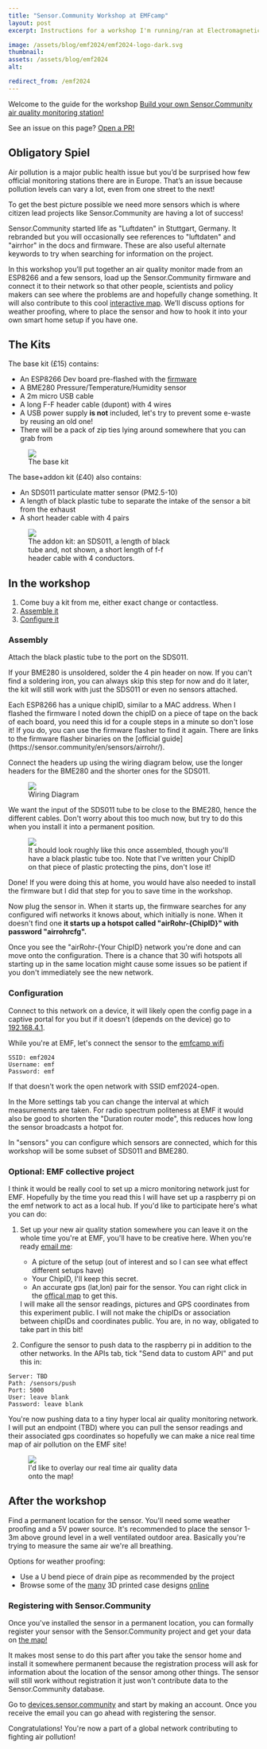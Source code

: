 ```yaml
---
title: "Sensor.Community Workshop at EMFcamp"
layout: post
excerpt: Instructions for a workshop I'm running/ran at Electromagnetic Field 2024

image: /assets/blog/emf2024/emf2024-logo-dark.svg
thumbnail: 
assets: /assets/blog/emf2024
alt: 

redirect_from: /emf2024
---
```

Welcome to the guide for the workshop [Build your own Sensor.Community air quality monitoring station!](https://www.emfcamp.org/schedule/2024/212-build-your-own-sensor-community-air-quality-monitoring)

See an issue on this page? [Open a PR!](https://github.com/TomHodson/tomhodson.github.com/edit/main/_posts/2024-05-29-sensor-community-emfcamp-workshop.md)

## Obligatory Spiel

Air pollution is a major public health issue but you’d be surprised how few official monitoring stations there are in Europe. That’s an issue because pollution levels can vary a lot, even from one street to the next! 

To get the best picture possible we need more sensors which is where citizen lead projects like Sensor.Community are having a lot of success!

<section class = "note">
Sensor.Community started life as "Luftdaten" in Stuttgart, Germany. It rebranded but you will occasionally see references to "luftdaten" and "airrhor" in the docs and firmware. These are also useful alternate keywords to try when searching for information on the project.
</section>

In this workshop you’ll put together an air quality monitor made from an ESP8266 and a few sensors, load up the Sensor.Community firmware and connect it to their network so that other people, scientists and policy makers can see where the problems are and hopefully change something. It will also contribute to this cool [interactive map](https://maps.sensor.community). We’ll discuss options for weather proofing, where to place the sensor and how to hook it into your own smart home setup if you have one. 


## The Kits

The base kit (£15) contains:

* An ESP8266 Dev board pre-flashed with the [firmware](https://github.com/opendata-stuttgart/sensors-software/tree/master/airrohr-firmware)
* A BME280 Pressure/Temperature/Humidity sensor
* A 2m micro USB cable
* A long F-F header cable (dupont) with 4 wires
* A USB power supply **is not** included, let's try to prevent some e-waste by reusing an old one! 
* There will be a pack of zip ties lying around somewhere that you can grab from

<figure style="width:max(300px, 33%);">
<img src="{{page.assets}}/base_kit.png"/>
<figcaption>
The base kit
</figcaption>
</figure>

The base+addon kit (£40) also contains:
* An SDS011 particulate matter sensor (PM2.5-10)
* A length of black plastic tube to separate the intake of the sensor a bit from the exhaust
* A short header cable with 4 pairs

<figure style="width:max(300px, 33%);">
<img src="{{page.assets}}/addon_kit.png"/>
<figcaption>
The addon kit: an SDS011, a length of black tube and, not shown, a short length of f-f header cable with 4 conductors.
</figcaption>
</figure>

## In the workshop
1. Come buy a kit from me, either exact change or contactless.
2. [Assemble it](#assembly)
3. [Configure it](#configuration)


### Assembly 

Attach the black plastic tube to the port on the SDS011.

If your BME280 is unsoldered, solder the 4 pin header on now. If you can't find a soldering iron, you can always skip this step for now and do it later, the kit will still work with just the SDS011 or even no sensors attached.

<section class="note" markdown=1>
Each ESP8266 has a unique chipID, similar to a MAC address. When I flashed the firmware I noted down the chipID on a piece of tape on the back of each board, you need this id for a couple steps in a minute so don't lose it! If you do, you can use the firmware flasher to find it again. There are links to the firmware flasher binaries on the [official guide](https://sensor.community/en/sensors/airrohr/).
</section>

Connect the headers up using the wiring diagram below, use the longer headers for the BME280 and the shorter ones for the SDS011. 
<figure style="width:max(300px, 33%);">
<img src="{{page.assets}}/hookup_guide.jpeg"/>
<figcaption>
Wiring Diagram
</figcaption>
</figure>

We want the input of the SDS011 tube to be close to the BME280, hence the different cables. Don't worry about this too much now, but try to do this when you install it into a permanent position.

<figure>
<img src="{{page.assets}}/assembled.svg"/>
<figcaption>
It should look roughly like this once assembled, though you'll have a black plastic tube too. Note that I've written your ChipID on that piece of plastic protecting the pins, don't lose it!
</figcaption>
</figure>

Done! If you were doing this at home, you would have also needed to install the firmware but I did that step for you to save time in the workshop. 

Now plug the sensor in. When it starts up, the firmware searches for any configured wifi networks it knows about, which initially is none. When it doesn't find one **it starts up a hotspot called "airRohr-{ChipID}" with password "airrohrcfg".**

Once you see the "airRohr-{Your ChipID} network you're done and can move onto the configuration. There is a chance that 30 wifi hotspots all starting up in the same location might cause some issues so be patient if you don't immediately see the new network.

### Configuration

Connect to this network on a device, it will likely open the config page in a captive portal for you but if it doesn't (depends on the device) go to [192.168.4.1](http://192.168.4.1/).

While you're at EMF, let's connect the sensor to the [emfcamp wifi](https://www.emfcamp.org/about/internet)
```
SSID: emf2024
Username: emf
Password: emf
```
If that doesn't work the open network with SSID emf2024-open.

In the More settings tab you can change the interval at which measurements are taken. For radio spectrum politeness at EMF it would also be good to shorten the "Duration router mode", this reduces how long the sensor broadcasts a hotpot for.

In "sensors" you can configure which sensors are connected, which for this workshop will be some subset of SDS011 and BME280.

### Optional: EMF collective project 

I think it would be really cool to set up a micro monitoring network just for EMF. Hopefully by the time you read this I will have set up a raspberry pi on the emf network to act as a local hub. If you'd like to participate here's what you can do:

1. Set up your new air quality station somewhere you can leave it on the whole time you're at EMF, you'll have to be creative here. When you're ready [email me](mailto:thomas.c.hodson@gmail.com):
    * A picture of the setup (out of interest and so I can see what effect different setups have)
    * Your ChipID, I'll keep this secret.
    * An accurate gps (lat,lon) pair for the sensor. You can right click in the [offical map](https://map.emfcamp.org/) to get this. 

    <section class="note" markdown=1>
    I will make all the sensor readings, pictures and GPS coordinates from this experiment public. I will not make the chipIDs or association between chipIDs and coordinates public. You are, in no way, obligated to take part in this bit!
    </section>

2. Configure the sensor to push data to the raspberry pi in addition to the other networks. In the APIs tab, tick "Send data to custom API" and put this in:

```
Server: TBD
Path: /sensors/push
Port: 5000
User: leave blank
Password: leave blank
```

You're now pushing data to a tiny hyper local air quality monitoring network. I will put an endpoint (TBD) where you can pull the sensor readings and their associated gps coordinates so hopefully we can make a nice real time map of air pollution on the EMF site!

<figure style="width:max(300px, 33%);">
<img src="{{page.assets}}/map.png"/>
<figcaption>
I'd like to overlay our real time air quality data onto the map!
</figcaption>
</figure>

## After the workshop

Find a permanent location for the sensor. You'll need some weather proofing and a 5V power source. It's recommended to place the sensor 1-3m above ground level in a well ventilated outdoor area. Basically you're trying to measure the same air we're all breathing. 

Options for weather proofing:
* Use a U bend piece of drain pipe as recommended by the project
* Browse some of the [many](https://www.yeggi.com/q/airrohr/) 3D printed case designs [online](https://www.yeggi.com/q/sensor+community/)

### Registering with Sensor.Community
Once you've installed the sensor in a permanent location, you can formally register your sensor with the Sensor.Community project and get your data on [the map!](https://maps.sensor.community)

<section class="note" markdown=1>
It makes most sense to do this part after you take the sensor home and install it somewhere permanent because the registration process will ask for information about the location of the sensor among other things. The sensor will still work without registration it just won't contribute data to the Sensor.Community database.
</section>

Go to [devices.sensor.community](https://devices.sensor.community/) and start by making an account. Once you receive the email you can go ahead with registering the sensor.

Congratulations! You're now a part of a global network contributing to fighting air pollution!


